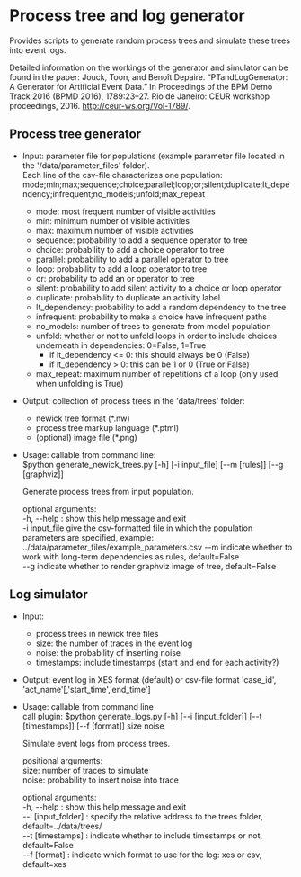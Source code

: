 Process tree and log generator
==============================

Provides scripts to generate random process trees and simulate these trees into event logs.

Detailed information on the workings of the generator and simulator can be found in the paper: Jouck, Toon, and Benoît Depaire. “PTandLogGenerator: A Generator for Artificial Event Data.” In Proceedings of the BPM Demo Track 2016 (BPMD 2016), 1789:23–27. Rio de Janeiro: CEUR workshop proceedings, 2016. http://ceur-ws.org/Vol-1789/.


Process tree generator
----------------------

  * Input: parameter file for populations (example parameter file located in the '/data/parameter_files' folder).  
    Each line of the csv-file characterizes one population:
    mode;min;max;sequence;choice;parallel;loop;or;silent;duplicate;lt_dependency;infrequent;no_models;unfold;max_repeat
    * mode: most frequent number of visible activities
    * min: minimum number of visible activities
    * max: maximum number of visible activities
    * sequence: probability to add a sequence operator to tree
    * choice: probability to add a choice operator to tree
    * parallel: probability to add a parallel operator to tree
    * loop: probability to add a loop operator to tree
    * or: probability to add an or operator to tree
    * silent: probability to add silent activity to a choice or loop operator
    * duplicate: probability to duplicate an activity label
    * lt_dependency: probability to add a random dependency to the tree
    * infrequent: probability to make a choice have infrequent paths
    * no_models: number of trees to generate from model population
    * unfold: whether or not to unfold loops in order to include choices underneath in dependencies: 0=False, 1=True
      * if lt_dependency <= 0: this should always be 0 (False)
      * if lt_dependency > 0: this can be 1 or 0 (True or False)
    * max_repeat: maximum number of repetitions of a loop (only used when unfolding is True)

  * Output: collection of process trees in the 'data/trees' folder:
    * newick tree format (*.nw)
    * process tree markup language (*.ptml)
    * (optional) image file (*.png)
  
  * Usage: callable from command line:  
    $python generate_newick_trees.py [-h] [-i input_file] [--m [rules]] [--g [graphviz]]
    
    Generate process trees from input population.
    
    optional arguments:  
    -h, --help :     show this help message and exit  
    -i input_file  give the csv-formatted file in which the population  
    parameters are specified, example: ../data/parameter_files/example_parameters.csv
    --m indicate whether to work with long-term dependencies as rules, default=False  
    --g indicate whether to render graphviz image of tree, default=False  
	
  
Log simulator
-------------

  * Input:
    * process trees in newick tree files
    * size: the number of traces in the event log
    * noise: the probability of inserting noise
    * timestamps: include timestamps (start and end for each activity?)

  * Output: event log in XES format (default) or csv-file format 'case_id', 'act_name'[,'start_time','end_time']

  * Usage: callable from command line  
    call plugin: $python generate_logs.py [-h] [--i [input_folder]] [--t [timestamps]] [--f [format]] size noise
    
    Simulate event logs from process trees.  
      
    positional arguments:  
    size:                number of traces to simulate  
    noise:               probability to insert noise into trace
      
    optional arguments:  
    -h, --help :          show this help message and exit  
    --i [input_folder] : specify the relative address to the trees folder, default=../data/trees/  
    --t [timestamps] :   indicate whether to include timestamps or not, default=False  
    --f [format] : indicate which format to use for the log: xes or csv, default=xes  